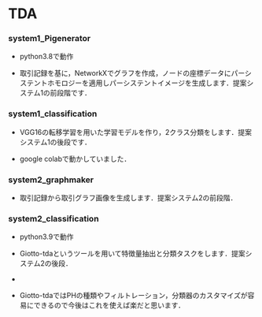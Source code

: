 # TDA

### system1_Pigenerator
- python3.8で動作

- 取引記録を基に，NetworkXでグラフを作成，ノードの座標データにパーシステントホモロジーを適用しパーシステントイメージを生成します．提案システム1の前段階です．

### system1_classification
- VGG16の転移学習を用いた学習モデルを作り，2クラス分類をします．提案システム1の後段です．

- google colabで動かしていました．

### system2_graphmaker
- 取引記録から取引グラフ画像を生成します．提案システム2の前段階．

### system2_classification
- python3.9で動作

- Giotto-tdaというツールを用いて特徴量抽出と分類タスクをします．提案システム2の後段．
- 
- Giotto-tdaではPHの種類やフィルトレーション，分類器のカスタマイズが容易にできるので今後はこれを使えば楽だと思います．
